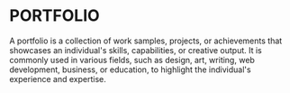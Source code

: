 # PORTFOLIO
A portfolio is a collection of work samples, projects, or achievements that showcases an individual's skills, capabilities, or creative output. It is commonly used in various fields, such as design, art, writing, web development, business, or education, to highlight the individual's experience and expertise. 
